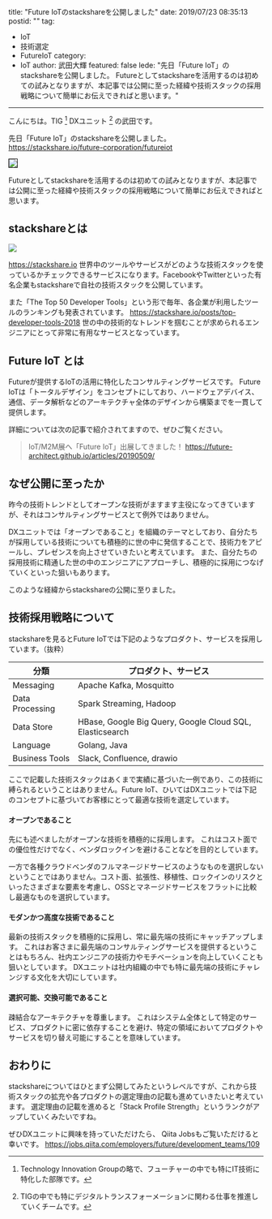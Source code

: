 title: "Future IoTのstackshareを公開しました"
date: 2019/07/23 08:35:13
postid: ""
tag:
  - IoT
  - 技術選定
  - FutureIoT
category:
  - IoT
author: 武田大輝
featured: false
lede: "先日「Future IoT」のstackshareを公開しました。
Futureとしてstackshareを活用するのは初めての試みとなりますが、本記事では公開に至った経緯や技術スタックの採用戦略について簡単にお伝えできればと思います。"
---
こんにちは。TIG [^1] DXユニット [^2] の武田です。

先日「Future IoT」のstackshareを公開しました。
https://stackshare.io/future-corporation/futureiot

<img src="/images/20190723/photo_20190723_01.png" style="border:solid 1px #000000" loading="lazy">


Futureとしてstackshareを活用するのは初めての試みとなりますが、本記事では公開に至った経緯や技術スタックの採用戦略について簡単にお伝えできればと思います。

## stackshareとは

<img src="/images/20190723/photo_20190723_02.png" loading="lazy">

https://stackshare.io
世界中のツールやサービスがどのような技術スタックを使っているかチェックできるサービスになります。FacebookやTwitterといった有名企業もstackshareで自社の技術スタックを公開しています。

また「The Top 50 Developer Tools」という形で毎年、各企業が利用したツールのランキングも発表されています。
https://stackshare.io/posts/top-developer-tools-2018
世の中の技術的なトレンドを掴むことが求められるエンジニアにとって非常に有用なサービスとなっています。

## Future IoT とは

Futureが提供するIoTの活用に特化したコンサルティングサービスです。
Future IoTは「トータルデザイン」をコンセプトにしており、ハードウェアデバイス、通信、データ解析などのアーキテクチャ全体のデザインから構築までを一貫して提供します。

詳細については次の記事で紹介されてますので、ぜひご覧ください。

> IoT/M2M展へ「Future IoT」出展してきました！
> https://future-architect.github.io/articles/20190509/

## なぜ公開に至ったか

昨今の技術トレンドとしてオープンな技術がますます主役になってきていますが、それはコンサルティングサービスとて例外ではありません。

DXユニットでは「オープンであること」を組織のテーマとしており、自分たちが採用している技術についても積極的に世の中に発信することで、技術力をアピールし、プレゼンスを向上させていきたいと考えています。
また、自分たちの採用技術に精通した世の中のエンジニアにアプローチし、積極的に採用につなげていくといった狙いもあります。

このような経緯からstackshareの公開に至りました。

## 技術採用戦略について

stackshareを見るとFuture IoTでは下記のようなプロダクト、サービスを採用しています。（抜粋）

| 分類            | プロダクト、サービス                                     |
|-----------------|----------------------------------------------------------|
| Messaging       | Apache Kafka, Mosquitto                                  |
| Data Processing | Spark Streaming, Hadoop                                  |
| Data Store      | HBase, Google Big Query, Google Cloud SQL, Elasticsearch |
| Language        | Golang, Java                                             |
| Business Tools  | Slack, Confluence, drawio                                |

ここで記載した技術スタックはあくまで実績に基づいた一例であり、この技術に縛られるということはありません。Future IoT、ひいてはDXユニットでは下記のコンセプトに基づいてお客様にとって最適な技術を選定しています。

#### オープンであること

先にも述べましたがオープンな技術を積極的に採用します。
これはコスト面での優位性だけでなく、ベンダロックインを避けることなどを目的としています。

一方で各種クラウドベンダのフルマネージドサービスのようなものを選択しないということではありません。コスト面、拡張性、移植性、ロックインのリスクといったさまざまな要素を考慮し、OSSとマネージドサービスをフラットに比較し最適なものを選択しています。

#### モダンかつ高度な技術であること

最新の技術スタックを積極的に採用し、常に最先端の技術にキャッチアップします。
これはお客さまに最先端のコンサルティングサービスを提供するということはもちろん、社内エンジニアの技術力やモチベーションを向上していくことも狙いとしています。
DXユニットは社内組織の中でも特に最先端の技術にチャレンジする文化を大切にしています。

#### 選択可能、交換可能であること

疎結合なアーキテクチャを尊重します。
これはシステム全体として特定のサービス、プロダクトに密に依存することを避け、特定の領域においてプロダクトやサービスを切り替え可能にすることを意味しています。


## おわりに

stackshareについてはひとまず公開してみたというレベルですが、これから技術スタックの拡充や各プロダクトの選定理由の記載も進めていきたいと考えています。
選定理由の記載を進めると「Stack Profile Strength」というランクがアップしていくみたいですね。

ぜひDXユニットに興味を持っていただけたら、 Qiita Jobsもご覧いただけると幸いです。
https://jobs.qiita.com/employers/future/development_teams/109

 [^1]: Technology Innovation Groupの略で、フューチャーの中でも特にIT技術に特化した部隊です。
 [^2]: TIGの中でも特にデジタルトランスフォーメーションに関わる仕事を推進していくチームです。

